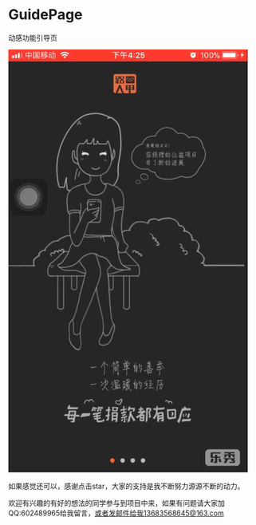 # GuidePage
动感功能引导页

![](https://github.com/fuzheng0301/GuidePage/blob/master/%E6%BC%94%E7%A4%BA.GIF)

如果感觉还可以，感谢点击star，大家的支持是我不断努力源源不断的动力。

欢迎有兴趣的有好的想法的同学参与到项目中来，如果有问题请大家加QQ:602489965给我留言，或者发邮件给我13683568645@163.com
